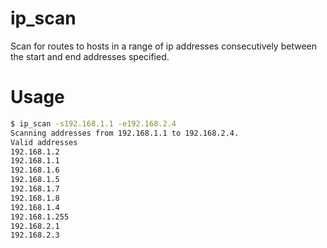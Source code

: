 ip_scan
=======

Scan for routes to hosts in a range of ip addresses consecutively between the start and end addresses specified.

Usage
=====
```sh
$ ip_scan -s192.168.1.1 -e192.168.2.4                                                                                                               [0:10:50]
Scanning addresses from 192.168.1.1 to 192.168.2.4.
Valid addresses
192.168.1.2
192.168.1.1
192.168.1.6
192.168.1.5
192.168.1.7
192.168.1.8
192.168.1.4
192.168.1.255
192.168.2.1
192.168.2.3
```
